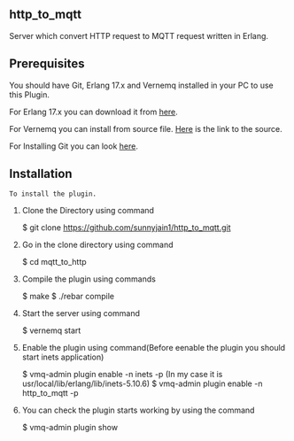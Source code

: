 ## http_to_mqtt

Server which convert HTTP request to MQTT request written in Erlang.


## Prerequisites
    
You should have Git, Erlang 17.x and Vernemq installed in your PC to use this Plugin.
    
For Erlang 17.x you can download it from [here](https://www.erlang.org/downloads).
    
For Vernemq you can install from source file. [Here](https://github.com/erlio/vernemq) is the link to the source.

For Installing Git you can look [here](https://git-scm.com/book/en/v2/Getting-Started-Installing-Git).
    
    
## Installation
    
    To install the plugin.

1) Clone the Directory using command
            
    $ git clone https://github.com/sunnyjain1/http_to_mqtt.git
    
2) Go in the clone directory using command
    
    $ cd mqtt_to_http

3) Compile the plugin using commands
    
    $ make
    $ ./rebar compile

4) Start the server using command
    
    $ vernemq start
    
5) Enable the plugin using command(Before eenable the plugin you should start inets application)
    
    $ vmq-admin plugin enable -n inets -p <Path to inets> (In my case it is usr/local/lib/erlang/lib/inets-5.10.6)
    $ vmq-admin plugin enable -n http_to_mqtt -p <Path to the Cloned Dir>
    
6) You can check the plugin starts working by using the command
    
    $ vmq-admin plugin show
